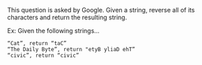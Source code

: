 This question is asked by Google. Given a string, reverse all of its characters and return the resulting string.

Ex: Given the following strings...

```
“Cat”, return “taC”
“The Daily Byte”, return "etyB yliaD ehT”
“civic”, return “civic”
```